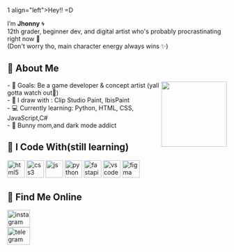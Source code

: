 1 align="left">Hey!! =D</h1>

<p align="left">
  I’m <strong>Jhonny</strong> 🌀<br>
  12th grader, beginner dev, and digital artist who's probably procrastinating right now 🫡<br>
  (Don't worry tho, main character energy always wins ✨)
</p>

###

<h2 align="left">👾 About Me</h2>

<img align="right" height="150" src="https://media1.giphy.com/media/v1.Y2lkPTc5MGI3NjExc2JoYndmMGZrdGZzanQxMHd2ZTdzcjZpMnpsamgzbWdjcm9tbGcxNyZlcD12MV9pbnRlcm5hbF9naWZfYnlfaWQmY3Q9Zw/lmkEiLl3pRTAqeULUl/giphy.gif" />

<p align="left">
- 🎯 Goals: Be a game developer & concept artist (yall gotta watch out🫡)<br>
- 🎨 I draw with : Clip Studio Paint, IbisPaint<br>
- 💻 Currently learning: Python, HTML, CSS, JavaScript,C#<br>
- 🐇 Bunny mom,and dark mode addict
</p>

###

<h2 align="left">🧠 I Code With(still learning)</h2>

<div align="left">
  <img src="https://cdn.jsdelivr.net/gh/devicons/devicon/icons/html5/html5-original.svg" height="40" alt="html5" />
  <img src="https://cdn.jsdelivr.net/gh/devicons/devicon/icons/css3/css3-original.svg" height="40" alt="css3" />
  <img src="https://cdn.jsdelivr.net/gh/devicons/devicon/icons/javascript/javascript-original.svg" height="40" alt="js" />
  <img src="https://cdn.jsdelivr.net/gh/devicons/devicon/icons/python/python-original.svg" height="40" alt="python" />
  <img src="https://cdn.jsdelivr.net/gh/devicons/devicon/icons/fastapi/fastapi-original.svg" height="40" alt="fastapi" />
  <img src="https://cdn.jsdelivr.net/gh/devicons/devicon/icons/vscode/vscode-original.svg" height="40" alt="vscode" />
  <img src="https://cdn.jsdelivr.net/gh/devicons/devicon/icons/figma/figma-original.svg" height="40" alt="figma" />
</div>

<h2 align="left">🔗 Find Me Online</h2>
<div align="left">
  <a href="https://www.instagram.com/jannahrafd/" target="_blank">
    <img src="https://raw.githubusercontent.com/maurodesouza/profile-readme-generator/master/src/assets/icons/social/instagram/default.svg" width="52" height="40" alt="instagram logo" />
  </a>
</div>
<div align="left">
  <a href="https://t.me/idkexejj" target="_blank">
    <img src="https://raw.githubusercontent.com/maurodesouza/profile-readme-generator/master/src/assets/icons/social/telegram/default.svg" width="52" height="40" alt="telegram logo" />
  </a>
</div>